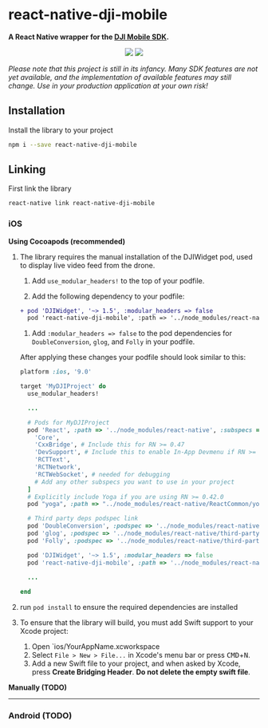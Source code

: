 # react-native-dji-mobile

**A React Native wrapper for the [DJI Mobile SDK](https://developer.dji.com/mobile-sdk/).**

<p align='center'>
    <img src='https://img.shields.io/badge/licence-MIT-blue.svg?style=flat-square'>
  <a href='https://www.npmjs.com/package/react-native-dji-mobile'>
    <img src='https://img.shields.io/npm/v/react-native-dji-mobile.svg?style=flat-square'>
  </a>
</p>

*Please note that this project is still in its infancy. Many SDK features are not yet available, and the implementation of available features may still change. Use in your production application at your own risk!*

## Installation

Install the library to your project

```bash
npm i --save react-native-dji-mobile
```

## Linking

First link the library
```bash
react-native link react-native-dji-mobile
```

### iOS
**Using Cocoapods (recommended)**

1. The library requires the manual installation of the DJIWidget pod, used to display live video feed from the drone.
    1. Add `use_modular_headers!` to the top of your podfile.

    2. Add the following dependency to your podfile:
    ```diff
    + pod 'DJIWidget', '~> 1.5', :modular_headers => false
      pod 'react-native-dji-mobile', :path => '../node_modules/react-native-dji-mobile'
    ```

    1. Add `:modular_headers => false` to the pod dependencies for `DoubleConversion`, `glog`, and `Folly` in your podfile.
  
    After applying these changes your podfile should look similar to this:
    ```ruby
    platform :ios, '9.0'

    target 'MyDJIProject' do
      use_modular_headers!

      ...

      # Pods for MyDJIProject
      pod 'React', :path => '../node_modules/react-native', :subspecs => [
        'Core',
        'CxxBridge', # Include this for RN >= 0.47
        'DevSupport', # Include this to enable In-App Devmenu if RN >= 0.43
        'RCTText',
        'RCTNetwork',
        'RCTWebSocket', # needed for debugging
        # Add any other subspecs you want to use in your project
      ]
      # Explicitly include Yoga if you are using RN >= 0.42.0
      pod "yoga", :path => "../node_modules/react-native/ReactCommon/yoga"

      # Third party deps podspec link
      pod 'DoubleConversion', :podspec => '../node_modules/react-native/third-party-podspecs/DoubleConversion.podspec', :modular_headers => false
      pod 'glog', :podspec => '../node_modules/react-native/third-party-podspecs/glog.podspec', :modular_headers => false
      pod 'Folly', :podspec => '../node_modules/react-native/third-party-podspecs/Folly.podspec', :modular_headers => false

      pod 'DJIWidget', '~> 1.5', :modular_headers => false
      pod 'react-native-dji-mobile', :path => '../node_modules/react-native-dji-mobile'
      
      ...

    end
    ```

2. run `pod install` to ensure the required dependencies are installed

3. To ensure that the library will build, you must add Swift support to your Xcode project:
   1. Open `ios/YourAppName.xcworkspace
   2. Select `File > New > File...` in Xcode's menu bar or press <kbd>CMD</kbd>+<kbd>N</kbd>.
   3. Add a new Swift file to your project, and when asked by Xcode, press **Create Bridging Header**. **Do not delete the empty swift file**.

**Manually (TODO)**

---

### Android (TODO)
